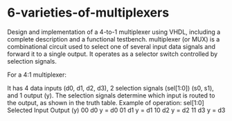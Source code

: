 # 6-varieties-of-multiplexers
Design and implementation of a 4-to-1 multiplexer using VHDL, including a complete description and a functional testbench.
 multiplexer (or MUX) is a combinational circuit used to select one of several input data signals and forward it to a single output. It operates as a selector switch controlled by selection signals.

For a 4:1 multiplexer:

It has 4 data inputs (d0, d1, d2, d3), 2 selection signals (sel[1:0]) (s0, s1), and 1 output (y).
The selection signals determine which input is routed to the output, as shown in the truth table.
Example of operation:
sel[1:0]	Selected Input	Output (y)
00	d0	y = d0
01	d1	y = d1
10	d2	y = d2
11	d3	y = d3
